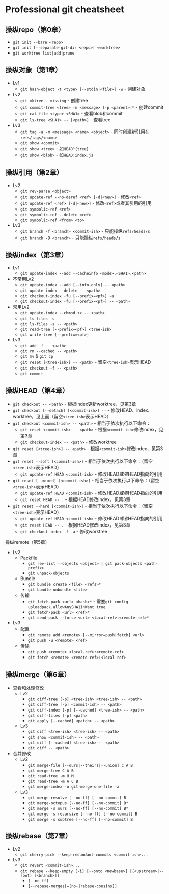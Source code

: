 # Professional git cheatsheet

## 操纵repo（第0章）

- `git init --bare <repo>`
- `git init [--separate-git-dir <repo>] <worktree>`
- `git worktree list|add|prune`

## 操纵对象（第1章）

- Lv1
  - `git hash-object -t <type> [--stdin|<file>] -w` - 创建对象
- Lv2
  - `git mktree --missing` - 创建tree
  - `git commit-tree <tree> -m <message> [-p <parent>]*` - 创建commit
  - `git cat-file <type> <SHA1>` - 查看blob和commit
  - `git ls-tree <SHA1> -- [<path>]` - 查看tree
- Lv3
  - `git tag -a -m <message> <name> <object>` - 同时创建新引用在`refs/tags/<name>`
  - `git show <commit>`
  - `git show <tree>` - 如`HEAD^{tree}`
  - `git show <blob>` - 如`HEAD:index.js`

## 操纵引用（第2章）

- Lv2
  - `git rev-parse <object>`
  - `git update-ref --no-deref <ref> [-d|<new>]` - 修改`<ref>`
  - `git update-ref <ref> [-d|<new>]` - 修改`<ref>`或者其引用的引用
  - `git symbolic-ref <ref>`
  - `git symbolic-ref --delete <ref>`
  - `git symbolic-ref <from> <to>`
- Lv3
  - `git branch -f <branch> <commit-ish>` - 只能操纵`refs/heads/s`
  - `git branch -D <branch>` - 只能操纵`refs/heads/s`

## 操纵index（第3章）

- Lv1
  - `git update-index --add --cacheinfo <mode>,<SHA1>,<path>`
- 不常用Lv2
  - `git update-index --add [--info-only] -- <path>`
  - `git update-index --delete -- <path>`
  - `git checkout-index -fu [--prefix=<pf>] -a`
  - `git checkout-index -fu [--prefix=<pf>] -- <path>`
- 常用Lv2
  - `git update-index --chmod +x -- <path>`
  - `git ls-files -s`
  - `git ls-files -s -- <path>`
  - `git read-tree [--prefix=<pf>] <tree-ish>`
  - `git write-tree [--prefix=<pf>]`
- Lv3
  - `git add -f -- <path>`
  - `git rm --cached -- <path>`
  - `git mv` & `git cp`
  - `git reset [<tree-ish>] -- <path>` - 留空`<tree-ish>`表示HEAD
  - `git checkout -f -- <path>`
  - `git commit`

## 操纵HEAD（第4章）

- `git checkout -- <path>` - 根据index更新worktree，见第3章
- `git checkout [--detach] [<commit-ish>] --` - 修改HEAD、index、worktree，见上面（留空`<tree-ish>`表示HEAD）
- `git checkout <commit-ish> -- <path>` - 相当于依次执行以下命令：
  - `git reset <commit-ish> -- <path>` - 根据`<commit-ish>`修改index，见第3章
  - `git checkout-index -- <path>` - 修改worktree
- `git reset [<tree-ish>] -- <path>` - 根据`<commit-ish>`修改index，见第3章
- `git reset --soft [<commit-ish>]` - 相当于依次执行以下命令：（留空`<tree-ish>`表示HEAD）
  - `git update-ref HEAD <commit-ish>` - 修改HEAD*或者*HEAD指向的引用
- `git reset [--mixed] [<commit-ish>]` - 相当于依次执行以下命令：（留空`<tree-ish>`表示HEAD）
  - `git update-ref HEAD <commit-ish>` - 修改HEAD*或者*HEAD指向的引用
  - `git reset HEAD -- .` - 根据HEAD修改index，见第3章
- `git reset --hard [<commit-ish>]` - 相当于依次执行以下命令：（留空`<tree-ish>`表示HEAD）
  - `git update-ref HEAD <commit-ish>` - 修改HEAD*或者*HEAD指向的引用
  - `git reset HEAD -- .` - 根据HEAD修改index，见第3章
  - `git checkout-index -f -a` - 修改worktree

操纵remote（第5章）
- Lv2
  - Packfile
    - `git rev-list --objects <object> | git pack-objects <path-prefix>`
    - `git unpack-objects`
  - Bundle
    - `git bundle create <file> <refs>*`
    - `git bundle unbundle <file>`
  - 传输
    - `git fetch-pack <url> <hash>*` - 需要`git config uploadpack.allowAnySHA1InWant true`
    - `git fetch-pack <url> <ref>*`
    - `git send-pack --force <url> <local-ref>:<remote-ref>*`
- Lv3
  - 配置
    - `git remote add <remote> [--mirror=push|fetch] <url>`
    - `git push -u <remote> <ref>`
  - 传输
    - `git push <remote> <local-ref>:<remote-ref>`
    - `git fetch <remote> <remote-ref>:<local-ref>`

## 操纵merge（第6章）

- 查看和处理修改
  - Lv2
    - `git diff-tree [-p] <tree-ish> <tree-ish> -- <path>`
    - `git diff-tree [-p] <commit-ish> -- <path>`
    - `git diff-index [-p] [--cached] <tree-ish> -- <path>`
    - `git diff-files [-p] <path>`
    - `git apply [--cached] <patch> -- <path>`
  - Lv3
    - `git diff <tree-ish> <tree-ish> -- <path>`
    - `git show <commit-ish> -- <path>`
    - `git diff [--cached] <tree-ish> -- <path>`
    - `git diff -- <path>`
- 合并修改
  - Lv2
    - `git merge-file [--ours|--theirs|--union] C A B`
    - `git merge-tree C A B`
    - `git read-tree -m H M`
    - `git read-tree -m A C B`
    - `git merge-index -o git-merge-one-file -a`
  - Lv3
    - `git merge-resolve [--no-ff] [--no-commit] B`
    - `git merge-octopus [--no-ff] [--no-commit] B*`
    - `git merge -s ours [--no-ff] [--no-commit] B*`
    - `git merge -s recursive [--no-ff] [--no-commit] B`
    - `git merge -s subtree [--no-ff] [--no-commit] B`

## 操纵rebase（第7章）

- Lv2
  - `git cherry-pick --keep-redundant-commits <commit-ish>...`
- Lv3
  - `git revert <commit-ish>...`
  - `git rebase --keep-empty [-i] [--onto <newbase>] [(<upstream>|--root) [<branch>]]`
    - `[--no-ff]`
    - `[--rebase-merges[=[no-]rebase-cousins]]`
